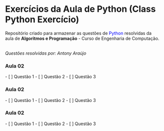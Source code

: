 # Exercícios da Aula de Python (Class Python Exercício)

<p>Repositório criado para armazenar as questões de <font color="0000FF">Python</font> resolvidas da aula de <b>Algoritmos e Programação</b> - Curso de Engenharia de Computação. </p>
<br />
<i> Questões resolvidas por: Antony Araújo </i>

<h3> Aula 02 </h3>
- [ ] Questão 1
- [ ] Questão 2
- [ ] Questão 3

<h3> Aula 02 </h3>
- [ ] Questão 1
- [ ] Questão 2
- [ ] Questão 3

<h3> Aula 02 </h3>
- [ ] Questão 1
- [ ] Questão 2
- [ ] Questão 3
